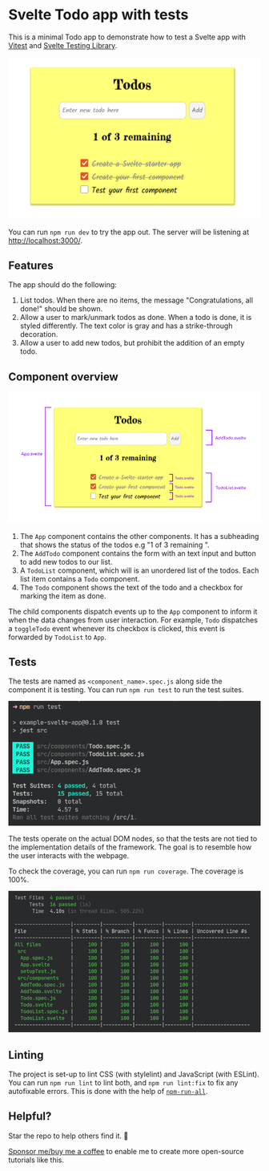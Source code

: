 # Svelte Todo app with tests

This is a minimal Todo app to demonstrate how to test a Svelte app with [Vitest](https://vitest.dev/) and [Svelte Testing Library](https://testing-library.com/docs/svelte-testing-library/intro).

![screenshot](img/screenshot.png)

You can run `npm run dev` to try the app out. The server will be listening at [http://localhost:3000/](http://localhost:3000/).

## Features

The app should do the following:

1. List todos. When there are no items, the message "Congratulations, all done!" should be shown.
2. Allow a user to mark/unmark todos as done. When a todo is done, it is styled differently. The text color is gray and has a strike-through decoration.
3. Allow a user to add new todos, but prohibit the addition of an empty todo.

## Component overview

![screenshot](img/component-figure.png)

1. The `App` component contains the other components. It has a subheading that shows the status of the todos e.g "1 of 3 remaining ".
2. The `AddTodo` component contains the form with an text input and button to add new todos to our list.
3. A `TodoList` component, which will is an unordered list of the todos. Each list item contains a `Todo` component.
4. The `Todo` component shows the text of the todo and a checkbox for marking the item as done.

The child components dispatch events up to the `App` component to inform it when the data changes from user interaction. For example, `Todo` dispatches a `toggleTodo` event whenever its checkbox is clicked, this event is forwarded by `TodoList` to `App`.

## Tests

The tests are named as `<component_name>.spec.js` along side the component it is testing. You can run `npm run test` to run the test suites.

![test output](img/test-output.png)

The tests operate on the actual DOM nodes, so that the tests are not tied to the implementation details of the framework. The goal is to resemble how the user interacts with the webpage.

To check the coverage, you can run `npm run coverage`. The coverage is 100%.

![test coverage](img/test-coverage.png)

## Linting

The project is set-up to lint CSS (with stylelint) and JavaScript (with ESLint). You can run `npm run lint` to lint both, and `npm run lint:fix` to fix any autofixable errors. This is done with the help of [`npm-run-all`](https://www.npmjs.com/package/npm-run-all).

## Helpful?

Star the repo to help others find it. 🌟

[Sponsor me/buy me a coffee](https://ko-fi.com/roboleary ) to enable me to create more open-source tutorials like this.
